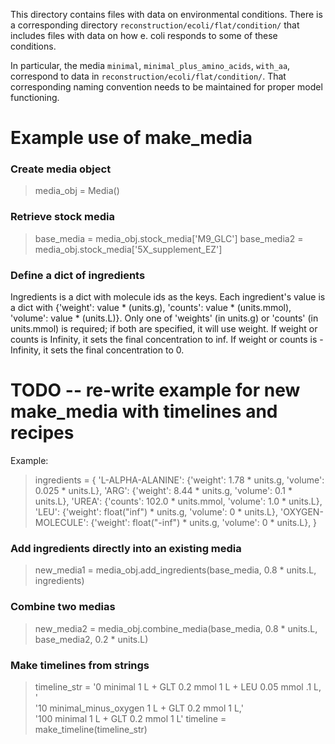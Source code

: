 This directory contains files with data on environmental conditions. There is a corresponding directory ```reconstruction/ecoli/flat/condition/``` that includes files with data on how e. coli responds to some of these conditions.
 
In particular, the media ```minimal```, ```minimal_plus_amino_acids```, ```with_aa```, correspond to data in ```reconstruction/ecoli/flat/condition/```. That corresponding naming convention needs to be maintained for proper model functioning.

# Example use of make_media

### Create media object
> media_obj = Media()

### Retrieve stock media
> base_media = media_obj.stock_media['M9_GLC']
> base_media2 = media_obj.stock_media['5X_supplement_EZ']

### Define a dict of ingredients
Ingredients is a dict with molecule ids as the keys.
Each ingredient's value is a dict with {'weight': value * (units.g), 'counts': value * (units.mmol), 'volume': value *  (units.L)}.
Only one of 'weights' (in units.g) or 'counts' (in units.mmol) is required; if both are specified, it will use weight.
If weight or counts is Infinity, it sets the final concentration to inf.
If weight or counts is -Infinity, it sets the final concentration to 0.


# TODO -- re-write example for new make_media with timelines and recipes


Example:
> ingredients = {
	'L-ALPHA-ALANINE': {'weight': 1.78 * units.g, 'volume': 0.025 * units.L},
	'ARG': {'weight': 8.44 * units.g, 'volume': 0.1 * units.L},
	'UREA': {'counts': 102.0 * units.mmol, 'volume': 1.0 * units.L},
	'LEU': {'weight': float("inf") * units.g, 'volume': 0 * units.L},
	'OXYGEN-MOLECULE': {'weight': float("-inf") * units.g, 'volume': 0 * units.L},
    }

### Add ingredients directly into an existing media
> new_media1 = media_obj.add_ingredients(base_media, 0.8 * units.L, ingredients)

### Combine two medias
> new_media2 = media_obj.combine_media(base_media, 0.8 * units.L, base_media2, 0.2 * units.L)

### Make timelines from strings
> timeline_str = '0 minimal 1 L + GLT 0.2 mmol 1 L + LEU 0.05 mmol .1 L, ' \
				   '10 minimal_minus_oxygen 1 L + GLT 0.2 mmol 1 L,' \
				   '100 minimal 1 L + GLT 0.2 mmol 1 L'
> timeline = make_timeline(timeline_str)